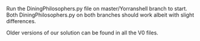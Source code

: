 Run the DiningPhilosophers.py file on master/Yorranshell branch to start.
Both DiningPhilosophers.py on both branches should work albeit with slight differences.

Older versions of our solution can be found in all the V0 files.
